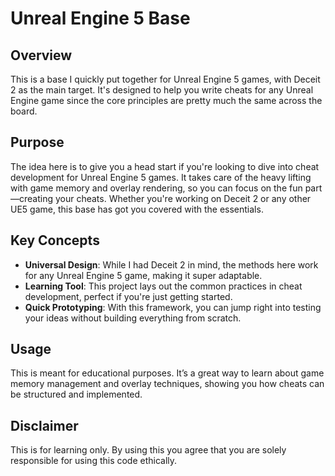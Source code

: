 # Unreal Engine 5 Base

## Overview

This is a base I quickly put together for Unreal Engine 5 games, with Deceit 2 as the main target. It's designed to help you write cheats for any Unreal Engine game since the core principles are pretty much the same across the board.

## Purpose

The idea here is to give you a head start if you're looking to dive into cheat development for Unreal Engine 5 games. It takes care of the heavy lifting with game memory and overlay rendering, so you can focus on the fun part—creating your cheats. Whether you're working on Deceit 2 or any other UE5 game, this base has got you covered with the essentials.

## Key Concepts

- **Universal Design**: While I had Deceit 2 in mind, the methods here work for any Unreal Engine 5 game, making it super adaptable.
- **Learning Tool**: This project lays out the common practices in cheat development, perfect if you're just getting started.
- **Quick Prototyping**: With this framework, you can jump right into testing your ideas without building everything from scratch.

## Usage

This is meant for educational purposes. It’s a great way to learn about game memory management and overlay techniques, showing you how cheats can be structured and implemented.

## Disclaimer

This is for learning only. By using this you agree that you are solely responsible for using this code ethically.

